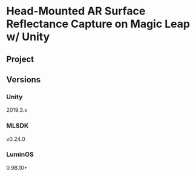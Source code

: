 # Head-Mounted AR Surface Reflectance Capture on Magic Leap w/ Unity 

## Project


## Versions

### Unity

2019.3.x

### MLSDK

v0.24.0

### LuminOS

0.98.10+

